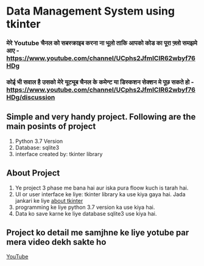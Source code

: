 # Data Management System using tkinter

### मेरे Youtube चैनल को सबस्क्राइब करना ना भूलो ताकि आपको कोड का पूरा फ़्लो समझमे आए - https://www.youtube.com/channel/UCphs2JfmIClR62wbyf76HDg

### कोई भी सवाल है उसको मेरे यूट्यूब चैनल के कमेन्ट या डिस्कशन सेक्शन मे पूछ सकते हो - https://www.youtube.com/channel/UCphs2JfmIClR62wbyf76HDg/discussion

## Simple and very handy project. Following are the main posints of project

1. Python 3.7 Version
1. Database: sqlite3
1. interface created by: tkinter library

## About Project

1. Ye project 3 phase me bana hai aur iska pura floow kuch is tarah hai.
1. UI or user interface ke liye: tkinter library ka use kiya gaya hai. Jada jankari ke liye [about tkinter](https://docs.python.org/3/library/tkinter.html)
1. programming ke liye python 3.7 version ka use kiya hai.
1. Data ko save karne ke liye database sqlite3 use kiya hai.

## Project ko detail me samjhne ke liye yotube par mera video dekh sakte ho 
[YouTube](https://www.youtube.com/channel/UCphs2JfmIClR62wbyf76HDg)